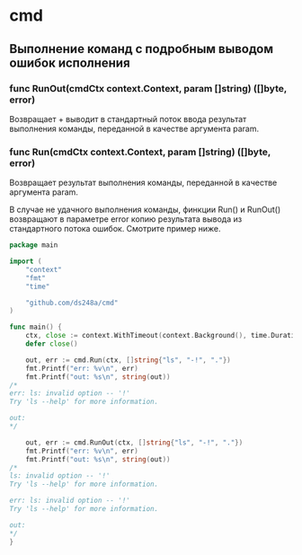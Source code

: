 # cmd

## Выполнение команд с подробным выводом ошибок исполнения

### func RunOut(cmdCtx context.Context, param []string) ([]byte, error)
Возвращает + выводит в стандартный поток ввода результат выполнения команды,
переданной в качестве аргумента param.

### func Run(cmdCtx context.Context, param []string) ([]byte, error)
Возвращает результат выполнения команды, переданной в качестве аргумента param.

В случае не удачного выполнения команды, финкции Run() и RunOut() возвращают в параметре error копию результата
вывода из стандартного потока ошибок. Смотрите пример ниже.

```go
package main

import (
	"context"
	"fmt"
	"time"

	"github.com/ds248a/cmd"
)

func main() {
	ctx, close := context.WithTimeout(context.Background(), time.Duration(1)*time.Second)
	defer close()

	out, err := cmd.Run(ctx, []string{"ls", "-!", "."})
	fmt.Printf("err: %v\n", err)
	fmt.Printf("out: %s\n", string(out))
/*
err: ls: invalid option -- '!'
Try 'ls --help' for more information.

out:
*/

	out, err := cmd.RunOut(ctx, []string{"ls", "-!", "."})
	fmt.Printf("err: %v\n", err)
	fmt.Printf("out: %s\n", string(out))
/*
ls: invalid option -- '!'
Try 'ls --help' for more information.

err: ls: invalid option -- '!'
Try 'ls --help' for more information.

out: 
*/
}
```
